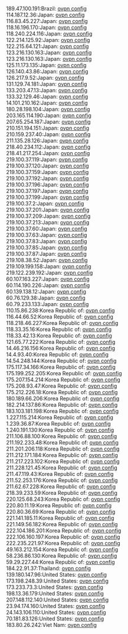 189.47.100.191:Brazil: [ovpn config](vpn/189_47_100_191.ovpn)  
114.187.12.36:Japan: [ovpn config](vpn/114_187_12_36.ovpn)  
116.83.45.227:Japan: [ovpn config](vpn/116_83_45_227.ovpn)  
118.16.196.170:Japan: [ovpn config](vpn/118_16_196_170.ovpn)  
118.240.224.116:Japan: [ovpn config](vpn/118_240_224_116.ovpn)  
122.214.125.92:Japan: [ovpn config](vpn/122_214_125_92.ovpn)  
122.215.64.121:Japan: [ovpn config](vpn/122_215_64_121.ovpn)  
123.216.130.163:Japan: [ovpn config](vpn/123_216_130_163.ovpn)  
123.216.130.163:Japan: [ovpn config](vpn/123_216_130_163.ovpn)  
125.11.173.135:Japan: [ovpn config](vpn/125_11_173_135.ovpn)  
126.140.43.86:Japan: [ovpn config](vpn/126_140_43_86.ovpn)  
126.217.9.52:Japan: [ovpn config](vpn/126_217_9_52.ovpn)  
131.129.74.181:Japan: [ovpn config](vpn/131_129_74_181.ovpn)  
133.203.47.13:Japan: [ovpn config](vpn/133_203_47_13.ovpn)  
133.32.129.46:Japan: [ovpn config](vpn/133_32_129_46.ovpn)  
14.101.210.162:Japan: [ovpn config](vpn/14_101_210_162.ovpn)  
180.28.198.104:Japan: [ovpn config](vpn/180_28_198_104.ovpn)  
203.165.114.190:Japan: [ovpn config](vpn/203_165_114_190.ovpn)  
207.65.254.187:Japan: [ovpn config](vpn/207_65_254_187.ovpn)  
210.151.194.151:Japan: [ovpn config](vpn/210_151_194_151.ovpn)  
210.159.237.40:Japan: [ovpn config](vpn/210_159_237_40.ovpn)  
211.135.28.126:Japan: [ovpn config](vpn/211_135_28_126.ovpn)  
218.40.234.112:Japan: [ovpn config](vpn/218_40_234_112.ovpn)  
218.41.217.254:Japan: [ovpn config](vpn/218_41_217_254.ovpn)  
219.100.37.119:Japan: [ovpn config](vpn/219_100_37_119.ovpn)  
219.100.37.120:Japan: [ovpn config](vpn/219_100_37_120.ovpn)  
219.100.37.159:Japan: [ovpn config](vpn/219_100_37_159.ovpn)  
219.100.37.192:Japan: [ovpn config](vpn/219_100_37_192.ovpn)  
219.100.37.196:Japan: [ovpn config](vpn/219_100_37_196.ovpn)  
219.100.37.197:Japan: [ovpn config](vpn/219_100_37_197.ovpn)  
219.100.37.199:Japan: [ovpn config](vpn/219_100_37_199.ovpn)  
219.100.37.2:Japan: [ovpn config](vpn/219_100_37_2.ovpn)  
219.100.37.201:Japan: [ovpn config](vpn/219_100_37_201.ovpn)  
219.100.37.209:Japan: [ovpn config](vpn/219_100_37_209.ovpn)  
219.100.37.213:Japan: [ovpn config](vpn/219_100_37_213.ovpn)  
219.100.37.60:Japan: [ovpn config](vpn/219_100_37_60.ovpn)  
219.100.37.63:Japan: [ovpn config](vpn/219_100_37_63.ovpn)  
219.100.37.83:Japan: [ovpn config](vpn/219_100_37_83.ovpn)  
219.100.37.85:Japan: [ovpn config](vpn/219_100_37_85.ovpn)  
219.100.37.87:Japan: [ovpn config](vpn/219_100_37_87.ovpn)  
219.108.38.52:Japan: [ovpn config](vpn/219_108_38_52.ovpn)  
219.109.199.158:Japan: [ovpn config](vpn/219_109_199_158.ovpn)  
219.122.239.192:Japan: [ovpn config](vpn/219_122_239_192.ovpn)  
60.107.163.227:Japan: [ovpn config](vpn/60_107_163_227.ovpn)  
60.114.190.226:Japan: [ovpn config](vpn/60_114_190_226.ovpn)  
60.139.138.12:Japan: [ovpn config](vpn/60_139_138_12.ovpn)  
60.76.129.38:Japan: [ovpn config](vpn/60_76_129_38.ovpn)  
60.79.233.133:Japan: [ovpn config](vpn/60_79_233_133.ovpn)  
110.15.86.238:Korea Republic of: [ovpn config](vpn/110_15_86_238.ovpn)  
116.44.66.52:Korea Republic of: [ovpn config](vpn/116_44_66_52.ovpn)  
118.218.46.227:Korea Republic of: [ovpn config](vpn/118_218_46_227.ovpn)  
118.33.35.16:Korea Republic of: [ovpn config](vpn/118_33_35_16.ovpn)  
118.33.42.13:Korea Republic of: [ovpn config](vpn/118_33_42_13.ovpn)  
121.65.77.222:Korea Republic of: [ovpn config](vpn/121_65_77_222.ovpn)  
14.46.216.156:Korea Republic of: [ovpn config](vpn/14_46_216_156.ovpn)  
14.4.93.40:Korea Republic of: [ovpn config](vpn/14_4_93_40.ovpn)  
14.54.248.144:Korea Republic of: [ovpn config](vpn/14_54_248_144.ovpn)  
175.117.34.166:Korea Republic of: [ovpn config](vpn/175_117_34_166.ovpn)  
175.199.252.205:Korea Republic of: [ovpn config](vpn/175_199_252_205.ovpn)  
175.207.154.214:Korea Republic of: [ovpn config](vpn/175_207_154_214.ovpn)  
175.208.93.47:Korea Republic of: [ovpn config](vpn/175_208_93_47.ovpn)  
175.212.226.18:Korea Republic of: [ovpn config](vpn/175_212_226_18.ovpn)  
180.189.66.206:Korea Republic of: [ovpn config](vpn/180_189_66_206.ovpn)  
182.214.137.86:Korea Republic of: [ovpn config](vpn/182_214_137_86.ovpn)  
183.103.181.198:Korea Republic of: [ovpn config](vpn/183_103_181_198.ovpn)  
1.227.115.214:Korea Republic of: [ovpn config](vpn/1_227_115_214.ovpn)  
1.239.36.87:Korea Republic of: [ovpn config](vpn/1_239_36_87.ovpn)  
1.240.191.130:Korea Republic of: [ovpn config](vpn/1_240_191_130.ovpn)  
211.106.88.100:Korea Republic of: [ovpn config](vpn/211_106_88_100.ovpn)  
211.192.233.48:Korea Republic of: [ovpn config](vpn/211_192_233_48.ovpn)  
211.201.206.118:Korea Republic of: [ovpn config](vpn/211_201_206_118.ovpn)  
211.212.171.184:Korea Republic of: [ovpn config](vpn/211_212_171_184.ovpn)  
211.217.223.102:Korea Republic of: [ovpn config](vpn/211_217_223_102.ovpn)  
211.228.121.45:Korea Republic of: [ovpn config](vpn/211_228_121_45.ovpn)  
211.47.119.43:Korea Republic of: [ovpn config](vpn/211_47_119_43.ovpn)  
211.52.253.176:Korea Republic of: [ovpn config](vpn/211_52_253_176.ovpn)  
211.62.67.228:Korea Republic of: [ovpn config](vpn/211_62_67_228.ovpn)  
218.39.233.59:Korea Republic of: [ovpn config](vpn/218_39_233_59.ovpn)  
220.125.68.243:Korea Republic of: [ovpn config](vpn/220_125_68_243.ovpn)  
220.80.11.19:Korea Republic of: [ovpn config](vpn/220_80_11_19.ovpn)  
220.80.36.69:Korea Republic of: [ovpn config](vpn/220_80_36_69.ovpn)  
221.141.185.11:Korea Republic of: [ovpn config](vpn/221_141_185_11.ovpn)  
221.149.56.182:Korea Republic of: [ovpn config](vpn/221_149_56_182.ovpn)  
222.104.186.201:Korea Republic of: [ovpn config](vpn/222_104_186_201.ovpn)  
222.106.160.197:Korea Republic of: [ovpn config](vpn/222_106_160_197.ovpn)  
222.235.221.97:Korea Republic of: [ovpn config](vpn/222_235_221_97.ovpn)  
49.163.212.154:Korea Republic of: [ovpn config](vpn/49_163_212_154.ovpn)  
58.236.86.130:Korea Republic of: [ovpn config](vpn/58_236_86_130.ovpn)  
59.29.227.44:Korea Republic of: [ovpn config](vpn/59_29_227_44.ovpn)  
184.22.91.37:Thailand: [ovpn config](vpn/184_22_91_37.ovpn)  
139.180.147.96:United States: [ovpn config](vpn/139_180_147_96.ovpn)  
173.198.248.39:United States: [ovpn config](vpn/173_198_248_39.ovpn)  
173.233.73.3:United States: [ovpn config](vpn/173_233_73_3.ovpn)  
198.13.36.179:United States: [ovpn config](vpn/198_13_36_179.ovpn)  
207.148.112.140:United States: [ovpn config](vpn/207_148_112_140.ovpn)  
23.94.174.160:United States: [ovpn config](vpn/23_94_174_160.ovpn)  
24.143.106.110:United States: [ovpn config](vpn/24_143_106_110.ovpn)  
70.181.83.126:United States: [ovpn config](vpn/70_181_83_126.ovpn)  
183.80.26.242:Viet Nam: [ovpn config](vpn/183_80_26_242.ovpn)  
